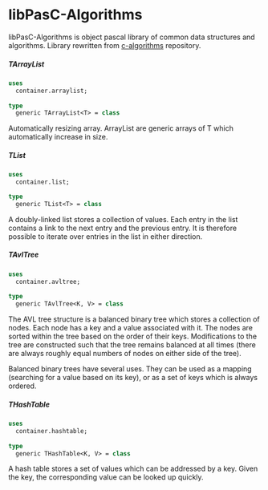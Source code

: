 libPasC-Algorithms
==========
libPasC-Algorithms is object pascal library of common data structures and algorithms. Library rewritten from [c-algorithms](https://github.com/fragglet/c-algorithms) repository. 

##### TArrayList

```pascal
uses
  container.arraylist;
  
type
  generic TArrayList<T> = class
```

Automatically resizing array. ArrayList are generic arrays of T which automatically increase in size.

##### TList

```pascal
uses
  container.list;

type
  generic TList<T> = class
```

A doubly-linked list stores a collection of values. Each entry in the list contains a link to the next entry and the previous entry. It is therefore possible to iterate over entries in the list in either direction.

##### TAvlTree

```pascal
uses
  container.avltree;
 
type
  generic TAvlTree<K, V> = class
```

The AVL tree structure is a balanced binary tree which stores a collection of nodes. Each node has a key and a value associated with it. The nodes are sorted within the tree based on the order of their keys. Modifications to the tree are constructed such that the tree remains balanced at all times (there are always roughly equal numbers of nodes on either side of the tree).

Balanced binary trees have several uses. They can be used as a mapping (searching for a value based on its key), or as a set of keys which is always ordered.

##### THashTable

```pascal
uses
  container.hashtable;
 
type
  generic THashTable<K, V> = class
```

A hash table stores a set of values which can be addressed by a key. Given the key, the corresponding value can be looked up quickly.